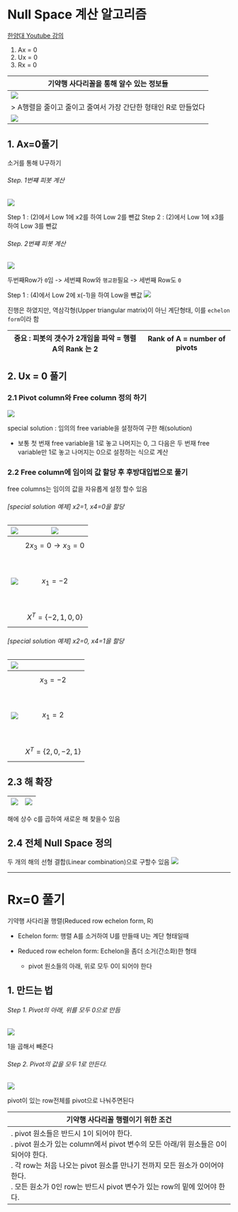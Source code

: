 # Null Space 계산 알고리즘

[ 한양대 Youtube 강의](https://youtu.be/dq48fy5Qub8?t=33m42s)

1. Ax = 0
2. Ux = 0
3. Rx = 0

|기약행 사다리꼴을 통해 알수 있는 정보들 |
|-|
|![](http://cfile9.uf.tistory.com/image/23176344587101B80F3147)|
|> A행렬을 줄이고 줄이고 줄여서 가장 간단한 형태인 R로 만들었다|
|![](http://cfile1.uf.tistory.com/image/242BAF3B587104F32D6FB5)|


## 1. Ax=0풀기 
소거를 통해 U구하기 

###### Step. 1번쨰 피봇 계산
![](http://cfile25.uf.tistory.com/image/26778933586E57E62F758E)

Step 1 : (2)에서 Low 1에 x2를 하여 Low 2를 뺀값
Step 2 : (2)에서 Low 1에 x3를 하여 Low 3를 뺀값

###### Step. 2번쨰 피봇 계산 
![](http://cfile10.uf.tistory.com/image/22762843586E59662A2345)

두번째Row가 `0`임 -> 세번쨰 Row와 `행교환`필요 -> 세번째 Row도 `0` 

Step 1 : (4)에서 Low 2에 x(-1)을 하여 Low을 뺸값 
![](http://cfile2.uf.tistory.com/image/2421764D586E5D9703BB70)

진행은 하였지만, 역삼각형(Upper triangular matrix)이 아닌 계단형태, 이를 `echelon form`이라 함

|중요 : 피봇의 갯수가 2개임을 파악 = 행렬 A의 Rank 는 2|Rank of A = number of pivots|
|-|-|

## 2. Ux = 0 풀기 

### 2.1 Pivot column와 Free column 정의 하기 

![](http://cfile27.uf.tistory.com/image/26400C4D58703B0B2B5E5D)

special solution : 임의의 free variable을 설정하여 구한 해(solution)
- 보통 첫 번재 free variable을 1로 놓고 나머지는 0, 그 다음은 두 번재 free variable만 1로 놓고 나머지는 0으로 설정하는 식으로 계산

### 2.2 Free column에 임이의 값 할당 후 후방대입법으로 풀기 

free columns는 임이의 값을 자유롭게 설정 할수 있음 

###### [special solution 예제] x2=1, x4=0을 할당

|![](http://cfile24.uf.tistory.com/image/24324939586FB3F72FBEA3)|![](http://cfile24.uf.tistory.com/image/21165643586FB59E2ED21C)|
|-|-|
|![](http://cfile26.uf.tistory.com/image/2119E64C586FB8BD14743C) |$$2x_3 = 0 \rightarrow x_3 = 0 $$ <br><br> $$x_1=-2 $$ <br><br> $$ X^T = \{-2,1,0,0\} $$ |

###### [special solution 예제] x2=0, x4=1을 할당

|![](http://cfile10.uf.tistory.com/image/2361F75058703AE13A6359)||
|-|-|
|![](http://cfile28.uf.tistory.com/image/211D713458703D8A21508F) | $$x_3=-2$$<br><br> $$x_1=2$$ <br><br> $$ X^T = \{2,0,-2,1\} $$ |



## 2.3 해 확장 
|![](http://cfile26.uf.tistory.com/image/2315A73C5870392306694E)|![](http://cfile22.uf.tistory.com/image/251CE43C5870467223FEA6)
|-|-|

해에 상수 c를 곱하여 새로운 해 찾을수 있음 

## 2.4 전체 Null Space 정의 
두 개의 해의 선형 결합(Linear combination)으로 구할수 있음 
![](http://cfile26.uf.tistory.com/image/2749AD38587049921E5A6B)

---

# Rx=0 풀기
기약행 사다리꼴 행렬(Reduced row echelon form, R)
- Echelon form: 행렬 A를 소거하여 U를 만들때 U는 계단 형태일때 

- Reduced row echelon form: Echelon을 좀더 소거(간소화)한 형태 
    - pivot 원소들의 아래, 위로 모두 0이 되어야 한다


## 1. 만드는 법

###### Step 1. Pivot의 아래, 위를 모두 0으로 만듬 

![](http://cfile10.uf.tistory.com/image/2260034E58F1119E063208)

1을 곱해서 빼준다 


###### Step 2. Pivot의 값을 모두 1로 만든다. 
![](http://cfile3.uf.tistory.com/image/264EB94A58F111A60D4919)

pivot이 있는 row전체를 pivot으로 나눠주면된다


|기약행 사다리꼴 행렬이기 위한 조건|
|-|
|. pivot 원소들은 반드시 1이 되어야 한다. <br>. pivot 원소가 있는 column에서 pivot 변수의 모든 아래/위 원소들은 0이 되어야 한다. <br>. 각 row는 처음 나오는 pivot 원소를 만나기 전까지 모든 원소가 0이어야 한다.<br>. 모든 원소가 0인 row는 반드시 pivot 변수가 있는 row의 밑에 있어야 한다. |

